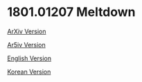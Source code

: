 # 1801.01207 Meltdown

[ArXiv Version](https://arxiv.org/abs/1801.01207)

[Ar5iv Version](https://ar5iv.org/abs/1801.01207)

[English Version](https://raw.githack.com/kh-kim/arxiv-translator/master/papers/1801.01207/paper.en.html)

[Korean Version](https://raw.githack.com/kh-kim/arxiv-translator/master/papers/1801.01207/paper.ko.html)